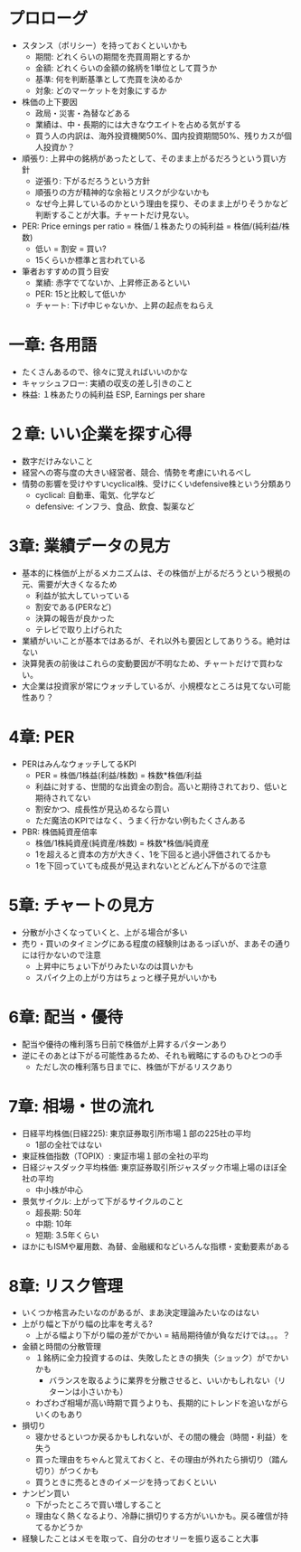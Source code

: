 # プロローグ
* スタンス（ポリシー）を持っておくといいかも
    * 期間: どれくらいの期間を売買周期とするか
    * 金額: どれくらいの金額の銘柄を1単位として買うか
    * 基準: 何を判断基準として売買を決めるか
    * 対象: どのマーケットを対象にするか
* 株価の上下要因
    * 政局・災害・為替などある
    * 業績は、中・長期的には大きなウエイトを占める気がする
    * 買う人の内訳は、海外投資機関50%、国内投資期間50%、残りカスが個人投資か？
* 順張り: 上昇中の銘柄があったとして、そのまま上がるだろうという買い方針
    * 逆張り: 下がるだろうという方針
    * 順張りの方が精神的な余裕とリスクが少ないかも
    * なぜ今上昇しているのかという理由を探り、そのまま上がりそうかなど判断することが大事。チャートだけ見ない。
* PER: Price ernings per ratio = 株価/１株あたりの純利益 = 株価/(純利益/株数)
    * 低い = 割安 = 買い?
    * 15くらいか標準と言われている
* 筆者おすすめの買う目安
    * 業績: 赤字でてないか、上昇修正あるといい
    * PER: 15と比較して低いか
    * チャート: 下げ中じゃないか、上昇の起点をねらえ

# 一章: 各用語
* たくさんあるので、徐々に覚えればいいのかな
* キャッシュフロー: 実績の収支の差し引きのこと
* 株益: １株あたりの純利益 ESP, Earnings per share

# ２章: いい企業を探す心得
* 数字だけみないこと
* 経営への寄与度の大きい経営者、競合、情勢を考慮にいれるべし
* 情勢の影響を受けやすいcyclical株、受けにくいdefensive株という分類あり
    * cyclical: 自動車、電気、化学など
    * defensive: インフラ、食品、飲食、製薬など

# 3章: 業績データの見方
* 基本的に株価が上がるメカニズムは、その株価が上がるだろうという根拠の元、需要が大きくなるため
    * 利益が拡大していっている
    * 割安である(PERなど)    
    * 決算の報告が良かった
    * テレビで取り上げられた
* 業績がいいことが基本ではあるが、それ以外も要因としてありうる。絶対はない
* 決算発表の前後はこれらの変動要因が不明なため、チャートだけで買わない。
* 大企業は投資家が常にウォッチしているが、小規模なところは見てない可能性あり？

# 4章: PER
* PERはみんなウォッチしてるKPI
    * PER = 株価/1株益(利益/株数) = 株数*株価/利益
    * 利益に対する、世間的な出資金の割合。高いと期待されており、低いと期待されてない
    * 割安かつ、成長性が見込めるなら買い
    * ただ魔法のKPIではなく、うまく行かない例もたくさんある
* PBR: 株価純資産倍率
    * 株価/1株純資産(純資産/株数) = 株数*株価/純資産
    * 1を超えると資本の方が大きく、1を下回ると過小評価されてるかも
    * 1を下回っていても成長が見込まれないとどんどん下がるので注意

# 5章: チャートの見方
* 分散が小さくなっていくと、上がる場合が多い
* 売り・買いのタイミングにある程度の経験則はあるっぽいが、まあその通りには行かないので注意
    * 上昇中にちょい下がりみたいなのは買いかも
    * スパイク上の上がり方はちょっと様子見がいいかも

# 6章: 配当・優待
* 配当や優待の権利落ち日前で株価が上昇するパターンあり
* 逆にそのあとは下がる可能性あるため、それも戦略にするのもひとつの手
    * ただし次の権利落ち日までに、株価が下がるリスクあり

# 7章: 相場・世の流れ
* 日経平均株価(日経225): 東京証券取引所市場１部の225社の平均
    * 1部の全社ではない
* 東証株価指数（TOPIX）: 東証市場１部の全社の平均
* 日経ジャスダック平均株価: 東京証券取引所ジャスダック市場上場のほぼ全社の平均
    * 中小株が中心
* 景気サイクル: 上がって下がるサイクルのこと
    * 超長期: 50年
    * 中期: 10年
    * 短期: 3.5年くらい
* ほかにもISMや雇用数、為替、金融緩和などいろんな指標・変動要素がある

# 8章: リスク管理
* いくつか格言みたいなのがあるが、まあ決定理論みたいなのはない
* 上がり幅と下がり幅の比率を考える?
    * 上がる幅より下がり幅の差がでかい = 結局期待値が負なだけでは。。。？
* 金額と時間の分散管理
    * １銘柄に全力投資するのは、失敗したときの損失（ショック）がでかいかも
       * バランスを取るように業界を分散させると、いいかもしれない（リターンは小さいかも）
    * わざわざ相場が高い時期で買うよりも、長期的にトレンドを追いながらいくのもあり
* 損切り
    * 寝かせるといつか戻るかもしれないが、その間の機会（時間・利益）を失う
    * 買った理由をちゃんと覚えておくと、その理由が外れたら損切り（踏ん切り）がつくかも
    * 買うときに売るときのイメージを持っておくといい
* ナンピン買い
    * 下がったところで買い増しすること
    * 理由なく熱くなるより、冷静に損切りする方がいいかも。戻る確信が持てるかどうか
* 経験したことはメモを取って、自分のセオリーを振り返ること大事

